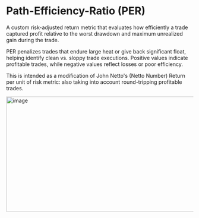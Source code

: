 # Path-Efficiency-Ratio (PER)

A custom risk-adjusted return metric that evaluates how efficiently a trade captured profit relative to the worst drawdown and maximum unrealized gain during the trade.

PER penalizes trades that endure large heat or give back significant float, helping identify clean vs. sloppy trade executions.
Positive values indicate profitable trades, while negative values reflect losses or poor efficiency.

This is intended as a modification of John Netto's (Netto Number) Return per unit of risk metric: also taking into account round-tripping profitable trades.

<img width="794" height="310" alt="image" src="https://github.com/user-attachments/assets/d55b4f3f-6f1c-4b38-8db8-04bd08e350dd" />
